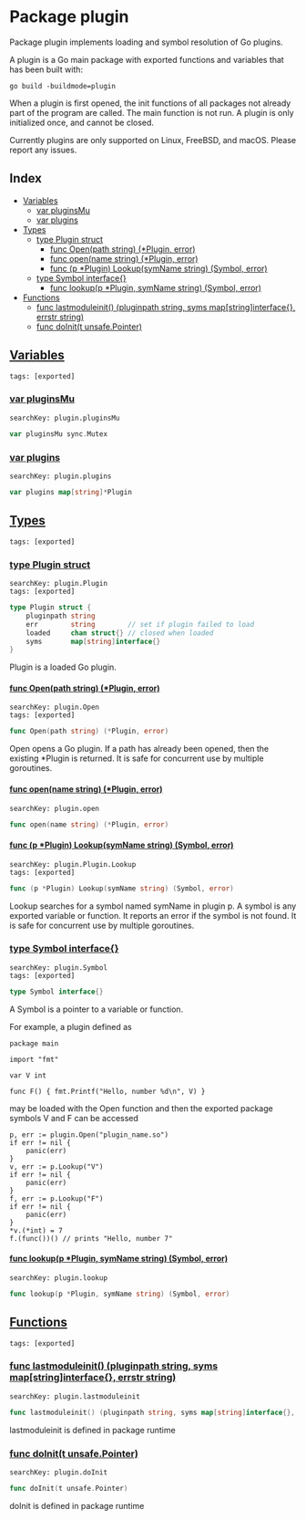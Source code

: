 # Package plugin

Package plugin implements loading and symbol resolution of Go plugins. 

A plugin is a Go main package with exported functions and variables that has been built with: 

```
go build -buildmode=plugin

```
When a plugin is first opened, the init functions of all packages not already part of the program are called. The main function is not run. A plugin is only initialized once, and cannot be closed. 

Currently plugins are only supported on Linux, FreeBSD, and macOS. Please report any issues. 

## Index

* [Variables](#var)
    * [var pluginsMu](#pluginsMu)
    * [var plugins](#plugins)
* [Types](#type)
    * [type Plugin struct](#Plugin)
        * [func Open(path string) (*Plugin, error)](#Open)
        * [func open(name string) (*Plugin, error)](#open)
        * [func (p *Plugin) Lookup(symName string) (Symbol, error)](#Plugin.Lookup)
    * [type Symbol interface{}](#Symbol)
        * [func lookup(p *Plugin, symName string) (Symbol, error)](#lookup)
* [Functions](#func)
    * [func lastmoduleinit() (pluginpath string, syms map[string]interface{}, errstr string)](#lastmoduleinit)
    * [func doInit(t unsafe.Pointer)](#doInit)


## <a id="var" href="#var">Variables</a>

```
tags: [exported]
```

### <a id="pluginsMu" href="#pluginsMu">var pluginsMu</a>

```
searchKey: plugin.pluginsMu
```

```Go
var pluginsMu sync.Mutex
```

### <a id="plugins" href="#plugins">var plugins</a>

```
searchKey: plugin.plugins
```

```Go
var plugins map[string]*Plugin
```

## <a id="type" href="#type">Types</a>

```
tags: [exported]
```

### <a id="Plugin" href="#Plugin">type Plugin struct</a>

```
searchKey: plugin.Plugin
tags: [exported]
```

```Go
type Plugin struct {
	pluginpath string
	err        string        // set if plugin failed to load
	loaded     chan struct{} // closed when loaded
	syms       map[string]interface{}
}
```

Plugin is a loaded Go plugin. 

#### <a id="Open" href="#Open">func Open(path string) (*Plugin, error)</a>

```
searchKey: plugin.Open
tags: [exported]
```

```Go
func Open(path string) (*Plugin, error)
```

Open opens a Go plugin. If a path has already been opened, then the existing *Plugin is returned. It is safe for concurrent use by multiple goroutines. 

#### <a id="open" href="#open">func open(name string) (*Plugin, error)</a>

```
searchKey: plugin.open
```

```Go
func open(name string) (*Plugin, error)
```

#### <a id="Plugin.Lookup" href="#Plugin.Lookup">func (p *Plugin) Lookup(symName string) (Symbol, error)</a>

```
searchKey: plugin.Plugin.Lookup
tags: [exported]
```

```Go
func (p *Plugin) Lookup(symName string) (Symbol, error)
```

Lookup searches for a symbol named symName in plugin p. A symbol is any exported variable or function. It reports an error if the symbol is not found. It is safe for concurrent use by multiple goroutines. 

### <a id="Symbol" href="#Symbol">type Symbol interface{}</a>

```
searchKey: plugin.Symbol
tags: [exported]
```

```Go
type Symbol interface{}
```

A Symbol is a pointer to a variable or function. 

For example, a plugin defined as 

```
package main

import "fmt"

var V int

func F() { fmt.Printf("Hello, number %d\n", V) }

```
may be loaded with the Open function and then the exported package symbols V and F can be accessed 

```
p, err := plugin.Open("plugin_name.so")
if err != nil {
	panic(err)
}
v, err := p.Lookup("V")
if err != nil {
	panic(err)
}
f, err := p.Lookup("F")
if err != nil {
	panic(err)
}
*v.(*int) = 7
f.(func())() // prints "Hello, number 7"

```
#### <a id="lookup" href="#lookup">func lookup(p *Plugin, symName string) (Symbol, error)</a>

```
searchKey: plugin.lookup
```

```Go
func lookup(p *Plugin, symName string) (Symbol, error)
```

## <a id="func" href="#func">Functions</a>

```
tags: [exported]
```

### <a id="lastmoduleinit" href="#lastmoduleinit">func lastmoduleinit() (pluginpath string, syms map[string]interface{}, errstr string)</a>

```
searchKey: plugin.lastmoduleinit
```

```Go
func lastmoduleinit() (pluginpath string, syms map[string]interface{}, errstr string)
```

lastmoduleinit is defined in package runtime 

### <a id="doInit" href="#doInit">func doInit(t unsafe.Pointer)</a>

```
searchKey: plugin.doInit
```

```Go
func doInit(t unsafe.Pointer)
```

doInit is defined in package runtime 

